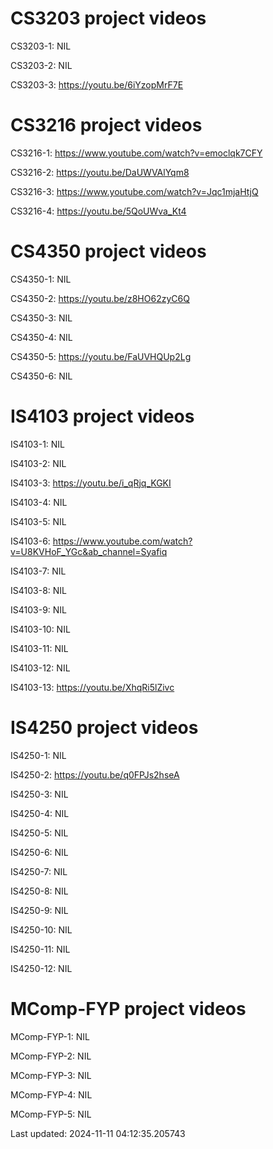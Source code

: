 # CS3203 project videos
CS3203-1: NIL

CS3203-2: NIL

CS3203-3: https://youtu.be/6iYzopMrF7E

# CS3216 project videos
CS3216-1: https://www.youtube.com/watch?v=emoclqk7CFY

CS3216-2: https://youtu.be/DaUWVAlYqm8

CS3216-3: https://www.youtube.com/watch?v=Jqc1mjaHtjQ

CS3216-4: https://youtu.be/5QoUWva_Kt4

# CS4350 project videos
CS4350-1: NIL

CS4350-2: https://youtu.be/z8HO62zyC6Q

CS4350-3: NIL

CS4350-4: NIL

CS4350-5: https://youtu.be/FaUVHQUp2Lg

CS4350-6: NIL

# IS4103 project videos
IS4103-1: NIL

IS4103-2: NIL

IS4103-3: https://youtu.be/i_qRjq_KGKI

IS4103-4: NIL

IS4103-5: NIL

IS4103-6: https://www.youtube.com/watch?v=U8KVHoF_YGc&ab_channel=Syafiq

IS4103-7: NIL

IS4103-8: NIL

IS4103-9: NIL

IS4103-10: NIL

IS4103-11: NIL

IS4103-12: NIL

IS4103-13: https://youtu.be/XhqRi5lZivc

# IS4250 project videos
IS4250-1: NIL

IS4250-2: https://youtu.be/q0FPJs2hseA

IS4250-3: NIL

IS4250-4: NIL

IS4250-5: NIL

IS4250-6: NIL

IS4250-7: NIL

IS4250-8: NIL

IS4250-9: NIL

IS4250-10: NIL

IS4250-11: NIL

IS4250-12: NIL

# MComp-FYP project videos
MComp-FYP-1: NIL

MComp-FYP-2: NIL

MComp-FYP-3: NIL

MComp-FYP-4: NIL

MComp-FYP-5: NIL

Last updated: 2024-11-11 04:12:35.205743